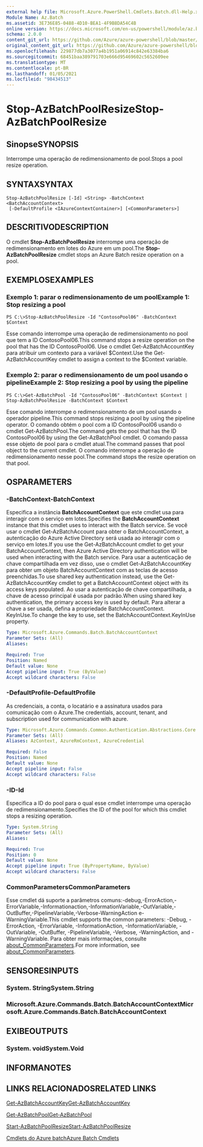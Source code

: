 ```yaml
---
external help file: Microsoft.Azure.PowerShell.Cmdlets.Batch.dll-Help.xml
Module Name: Az.Batch
ms.assetid: 3E736E85-0488-4D10-BEA1-4F9B8DA54C4B
online version: https://docs.microsoft.com/en-us/powershell/module/az.batch/stop-azbatchpoolresize
schema: 2.0.0
content_git_url: https://github.com/Azure/azure-powershell/blob/master/src/Batch/Batch/help/Stop-AzBatchPoolResize.md
original_content_git_url: https://github.com/Azure/azure-powershell/blob/master/src/Batch/Batch/help/Stop-AzBatchPoolResize.md
ms.openlocfilehash: 229877db7a3077a4b1951a06914c842e63384ba6
ms.sourcegitcommit: 68451baa389791703e666d95469602c5652609ee
ms.translationtype: MT
ms.contentlocale: pt-BR
ms.lasthandoff: 01/05/2021
ms.locfileid: "98434513"
---
```

# <span data-ttu-id="fbdef-101">Stop-AzBatchPoolResize</span><span class="sxs-lookup"><span data-stu-id="fbdef-101">Stop-AzBatchPoolResize</span></span>

## <span data-ttu-id="fbdef-102">Sinopse</span><span class="sxs-lookup"><span data-stu-id="fbdef-102">SYNOPSIS</span></span>
<span data-ttu-id="fbdef-103">Interrompe uma operação de redimensionamento de pool.</span><span class="sxs-lookup"><span data-stu-id="fbdef-103">Stops a pool resize operation.</span></span>

## <span data-ttu-id="fbdef-104">SYNTAX</span><span class="sxs-lookup"><span data-stu-id="fbdef-104">SYNTAX</span></span>

```
Stop-AzBatchPoolResize [-Id] <String> -BatchContext <BatchAccountContext>
 [-DefaultProfile <IAzureContextContainer>] [<CommonParameters>]
```

## <span data-ttu-id="fbdef-105">DESCRITIVO</span><span class="sxs-lookup"><span data-stu-id="fbdef-105">DESCRIPTION</span></span>
<span data-ttu-id="fbdef-106">O cmdlet **Stop-AzBatchPoolResize** interrompe uma operação de redimensionamento em lotes do Azure em um pool.</span><span class="sxs-lookup"><span data-stu-id="fbdef-106">The **Stop-AzBatchPoolResize** cmdlet stops an Azure Batch resize operation on a pool.</span></span>

## <span data-ttu-id="fbdef-107">EXEMPLOS</span><span class="sxs-lookup"><span data-stu-id="fbdef-107">EXAMPLES</span></span>

### <span data-ttu-id="fbdef-108">Exemplo 1: parar o redimensionamento de um pool</span><span class="sxs-lookup"><span data-stu-id="fbdef-108">Example 1: Stop resizing a pool</span></span>
```
PS C:\>Stop-AzBatchPoolResize -Id "ContosoPool06" -BatchContext $Context
```

<span data-ttu-id="fbdef-109">Esse comando interrompe uma operação de redimensionamento no pool que tem a ID ContosoPool06.</span><span class="sxs-lookup"><span data-stu-id="fbdef-109">This command stops a resize operation on the pool that has the ID ContosoPool06.</span></span>
<span data-ttu-id="fbdef-110">Use o cmdlet Get-AzBatchAccountKey para atribuir um contexto para a variável $Context.</span><span class="sxs-lookup"><span data-stu-id="fbdef-110">Use the Get-AzBatchAccountKey cmdlet to assign a context to the $Context variable.</span></span>

### <span data-ttu-id="fbdef-111">Exemplo 2: parar o redimensionamento de um pool usando o pipeline</span><span class="sxs-lookup"><span data-stu-id="fbdef-111">Example 2: Stop resizing a pool by using the pipeline</span></span>
```
PS C:\>Get-AzBatchPool -Id "ContosoPool06" -BatchContext $Context | Stop-AzBatchPoolResize -BatchContext $Context
```

<span data-ttu-id="fbdef-112">Esse comando interrompe o redimensionamento de um pool usando o operador pipeline.</span><span class="sxs-lookup"><span data-stu-id="fbdef-112">This command stops resizing a pool by using the pipeline operator.</span></span>
<span data-ttu-id="fbdef-113">O comando obtém o pool com a ID ContosoPool06 usando o cmdlet Get-AzBatchPool.</span><span class="sxs-lookup"><span data-stu-id="fbdef-113">The command gets the pool that has the ID ContosoPool06 by using the Get-AzBatchPool cmdlet.</span></span>
<span data-ttu-id="fbdef-114">O comando passa esse objeto de pool para o cmdlet atual.</span><span class="sxs-lookup"><span data-stu-id="fbdef-114">The command passes that pool object to the current cmdlet.</span></span>
<span data-ttu-id="fbdef-115">O comando interrompe a operação de redimensionamento nesse pool.</span><span class="sxs-lookup"><span data-stu-id="fbdef-115">The command stops the resize operation on that pool.</span></span>

## <span data-ttu-id="fbdef-116">OS</span><span class="sxs-lookup"><span data-stu-id="fbdef-116">PARAMETERS</span></span>

### <span data-ttu-id="fbdef-117">-BatchContext</span><span class="sxs-lookup"><span data-stu-id="fbdef-117">-BatchContext</span></span>
<span data-ttu-id="fbdef-118">Especifica a instância **BatchAccountContext** que este cmdlet usa para interagir com o serviço em lotes.</span><span class="sxs-lookup"><span data-stu-id="fbdef-118">Specifies the **BatchAccountContext** instance that this cmdlet uses to interact with the Batch service.</span></span>
<span data-ttu-id="fbdef-119">Se você usar o cmdlet Get-AzBatchAccount para obter o BatchAccountContext, a autenticação do Azure Active Directory será usada ao interagir com o serviço em lotes.</span><span class="sxs-lookup"><span data-stu-id="fbdef-119">If you use the Get-AzBatchAccount cmdlet to get your BatchAccountContext, then Azure Active Directory authentication will be used when interacting with the Batch service.</span></span> <span data-ttu-id="fbdef-120">Para usar a autenticação de chave compartilhada em vez disso, use o cmdlet Get-AzBatchAccountKey para obter um objeto BatchAccountContext com as teclas de acesso preenchidas.</span><span class="sxs-lookup"><span data-stu-id="fbdef-120">To use shared key authentication instead, use the Get-AzBatchAccountKey cmdlet to get a BatchAccountContext object with its access keys populated.</span></span> <span data-ttu-id="fbdef-121">Ao usar a autenticação de chave compartilhada, a chave de acesso principal é usada por padrão.</span><span class="sxs-lookup"><span data-stu-id="fbdef-121">When using shared key authentication, the primary access key is used by default.</span></span> <span data-ttu-id="fbdef-122">Para alterar a chave a ser usada, defina a propriedade BatchAccountContext. KeyInUse.</span><span class="sxs-lookup"><span data-stu-id="fbdef-122">To change the key to use, set the BatchAccountContext.KeyInUse property.</span></span>

```yaml
Type: Microsoft.Azure.Commands.Batch.BatchAccountContext
Parameter Sets: (All)
Aliases:

Required: True
Position: Named
Default value: None
Accept pipeline input: True (ByValue)
Accept wildcard characters: False
```

### <span data-ttu-id="fbdef-123">-DefaultProfile</span><span class="sxs-lookup"><span data-stu-id="fbdef-123">-DefaultProfile</span></span>
<span data-ttu-id="fbdef-124">As credenciais, a conta, o locatário e a assinatura usados para comunicação com o Azure.</span><span class="sxs-lookup"><span data-stu-id="fbdef-124">The credentials, account, tenant, and subscription used for communication with azure.</span></span>

```yaml
Type: Microsoft.Azure.Commands.Common.Authentication.Abstractions.Core.IAzureContextContainer
Parameter Sets: (All)
Aliases: AzContext, AzureRmContext, AzureCredential

Required: False
Position: Named
Default value: None
Accept pipeline input: False
Accept wildcard characters: False
```

### <span data-ttu-id="fbdef-125">-ID</span><span class="sxs-lookup"><span data-stu-id="fbdef-125">-Id</span></span>
<span data-ttu-id="fbdef-126">Especifica a ID do pool para o qual esse cmdlet interrompe uma operação de redimensionamento.</span><span class="sxs-lookup"><span data-stu-id="fbdef-126">Specifies the ID of the pool for which this cmdlet stops a resizing operation.</span></span>

```yaml
Type: System.String
Parameter Sets: (All)
Aliases:

Required: True
Position: 0
Default value: None
Accept pipeline input: True (ByPropertyName, ByValue)
Accept wildcard characters: False
```

### <span data-ttu-id="fbdef-127">CommonParameters</span><span class="sxs-lookup"><span data-stu-id="fbdef-127">CommonParameters</span></span>
<span data-ttu-id="fbdef-128">Esse cmdlet dá suporte a parâmetros comuns:-debug,-ErrorAction,-ErrorVariable,-Informationaction,-InformationVariable,-OutVariable,-OutBuffer,-PipelineVariable,-Verbose-WarningAction e-WarningVariable.</span><span class="sxs-lookup"><span data-stu-id="fbdef-128">This cmdlet supports the common parameters: -Debug, -ErrorAction, -ErrorVariable, -InformationAction, -InformationVariable, -OutVariable, -OutBuffer, -PipelineVariable, -Verbose, -WarningAction, and -WarningVariable.</span></span> <span data-ttu-id="fbdef-129">Para obter mais informações, consulte [about_CommonParameters](http://go.microsoft.com/fwlink/?LinkID=113216).</span><span class="sxs-lookup"><span data-stu-id="fbdef-129">For more information, see [about_CommonParameters](http://go.microsoft.com/fwlink/?LinkID=113216).</span></span>

## <span data-ttu-id="fbdef-130">SENSORES</span><span class="sxs-lookup"><span data-stu-id="fbdef-130">INPUTS</span></span>

### <span data-ttu-id="fbdef-131">System. String</span><span class="sxs-lookup"><span data-stu-id="fbdef-131">System.String</span></span>

### <span data-ttu-id="fbdef-132">Microsoft.Azure.Commands.Batch.BatchAccountContext</span><span class="sxs-lookup"><span data-stu-id="fbdef-132">Microsoft.Azure.Commands.Batch.BatchAccountContext</span></span>

## <span data-ttu-id="fbdef-133">EXIBE</span><span class="sxs-lookup"><span data-stu-id="fbdef-133">OUTPUTS</span></span>

### <span data-ttu-id="fbdef-134">System. void</span><span class="sxs-lookup"><span data-stu-id="fbdef-134">System.Void</span></span>

## <span data-ttu-id="fbdef-135">INFORMA</span><span class="sxs-lookup"><span data-stu-id="fbdef-135">NOTES</span></span>

## <span data-ttu-id="fbdef-136">LINKS RELACIONADOS</span><span class="sxs-lookup"><span data-stu-id="fbdef-136">RELATED LINKS</span></span>

[<span data-ttu-id="fbdef-137">Get-AzBatchAccountKey</span><span class="sxs-lookup"><span data-stu-id="fbdef-137">Get-AzBatchAccountKey</span></span>](./Get-AzBatchAccountKey.md)

[<span data-ttu-id="fbdef-138">Get-AzBatchPool</span><span class="sxs-lookup"><span data-stu-id="fbdef-138">Get-AzBatchPool</span></span>](./Get-AzBatchPool.md)

[<span data-ttu-id="fbdef-139">Start-AzBatchPoolResize</span><span class="sxs-lookup"><span data-stu-id="fbdef-139">Start-AzBatchPoolResize</span></span>](./Start-AzBatchPoolResize.md)

[<span data-ttu-id="fbdef-140">Cmdlets do Azure batch</span><span class="sxs-lookup"><span data-stu-id="fbdef-140">Azure Batch Cmdlets</span></span>](/powershell/module/Az.Batch/)
